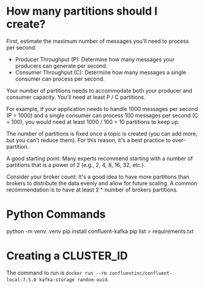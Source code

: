 # How many partitions should I create?

First, estimate the maximum number of messages you'll need to process per second.

- Producer Throughput (P): Determine how many messages your producers can generate per second.
- Consumer Throughput (C): Determine how many messages a single consumer can process per second.

Your number of partitions needs to accommodate both your producer and consumer capacity. You'll need at least P / C partitions.

For example, if your application needs to handle 1000 messages per second (P = 1000) and a single consumer can process 100 messages per second (C = 100), you would need at least 1000 / 100 = 10 partitions to keep up.

The number of partitions is fixed once a topic is created (you can add more, but you can't reduce them). For this reason, it's a best practice to over-partition.

A good starting point: Many experts recommend starting with a number of partitions that is a power of 2 (e.g., 2, 4, 8, 16, 32, etc.).

Consider your broker count: It's a good idea to have more partitions than brokers to distribute the data evenly and allow for future scaling. A common recommendation is to have at least 2 \* number of brokers partitions.

# Python Commands

python -m venv .venv
pip install confluent-kafka
pip list > requirements.txt

# Creating a CLUSTER_ID

The command to run is `docker run --rm confluentinc/confluent-local:7.5.0 kafka-storage random-uuid`.

